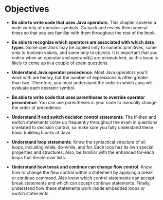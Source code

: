 # Objectives

- **Be able to write code that uses Java operators**. This chapter covered a wide variety of operator symbols. Go back and review them several times so that you are familiar with them throughout the rest of the book.

- **Be able to recognize which operators are associated with which data types**. Some operators may be applied only to numeric primitives, some only to boolean values, and some only to objects. It is important that you notice when an operator and operand(s) are mismatched, as this issue is likely to come up in a couple of exam questions.

- **Understand Java operator precedence**. Most Java operators you’ll work with are binary, but the number of expressions is often greater than two. Therefore, you must understand the order in which Java will evaluate each operator symbol.

- **Be able to write code that uses parentheses to override operator precedence**. You can use parentheses in your code to manually change the order of precedence.

- **Understand if and switch decision control statements**. The if-then and switch statements come up frequently throughout the exam in questions unrelated to decision control, so make sure you fully understand these basic building blocks of Java.

- **Understand loop statements**. Know the syntactical structure of all loops, including while, do-while, and for. Each loop has its own special properties and structures. Also, be familiar with the enhanced for-each loops that iterate over lists.

- **Understand how break and continue can change flow control**. Know how to change the ﬂow control within a statement by applying a break or continue command. Also know which control statements can accept break statements and which can accept continue statements. Finally, understand how these statements work inside embedded loops or switch statements.